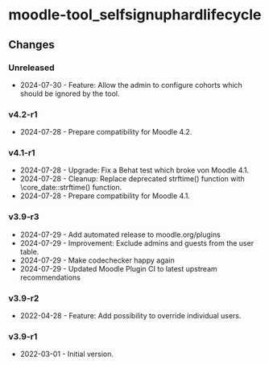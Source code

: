 moodle-tool_selfsignuphardlifecycle
===================================

Changes
-------

### Unreleased

* 2024-07-30 - Feature: Allow the admin to configure cohorts which should be ignored by the tool.

### v4.2-r1

* 2024-07-28 - Prepare compatibility for Moodle 4.2.

### v4.1-r1

* 2024-07-28 - Upgrade: Fix a Behat test which broke von Moodle 4.1.
* 2024-07-28 - Cleanup: Replace deprecated strftime() function with \core_date::strftime() function.
* 2024-07-28 - Prepare compatibility for Moodle 4.1.

### v3.9-r3

* 2024-07-29 - Add automated release to moodle.org/plugins
* 2024-07-29 - Improvement: Exclude admins and guests from the user table.
* 2024-07-29 - Make codechecker happy again
* 2024-07-29 - Updated Moodle Plugin CI to latest upstream recommendations

### v3.9-r2

* 2022-04-28 - Feature: Add possibility to override individual users.

### v3.9-r1

* 2022-03-01 - Initial version.
